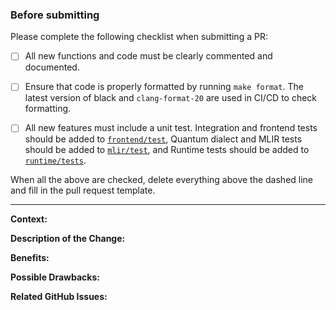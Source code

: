 ### Before submitting

Please complete the following checklist when submitting a PR:

- [ ] All new functions and code must be clearly commented and documented.

- [ ] Ensure that code is properly formatted by running `make format`.
      The latest version of black and `clang-format-20` are used in CI/CD to check formatting.

- [ ] All new features must include a unit test.
      Integration and frontend tests should be added to [`frontend/test`](../frontend/test/),
      Quantum dialect and MLIR tests should be added to [`mlir/test`](../mlir/test/), and
      Runtime tests should be added to [`runtime/tests`](../runtime/tests/).

When all the above are checked, delete everything above the dashed
line and fill in the pull request template.

------------------------------------------------------------------------------------------------------------

**Context:**

**Description of the Change:**

**Benefits:**

**Possible Drawbacks:**

**Related GitHub Issues:**
